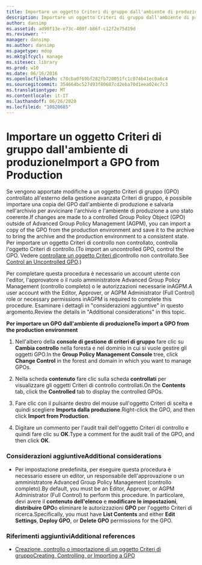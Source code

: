 ```yaml
---
title: Importare un oggetto Criteri di gruppo dall'ambiente di produzione
description: Importare un oggetto Criteri di gruppo dall'ambiente di produzione
author: dansimp
ms.assetid: ad90f13e-e73c-400f-b86f-c12f2e75d19d
ms.reviewer: ''
manager: dansimp
ms.author: dansimp
ms.pagetype: mdop
ms.mktglfcycl: manage
ms.sitesec: library
ms.prod: w10
ms.date: 06/16/2016
ms.openlocfilehash: c78cba0f69bf282fb720051fc1c074b41ec0a6c4
ms.sourcegitcommit: 354664bc527d93f80687cd2eba70d1eea024c7c3
ms.translationtype: MT
ms.contentlocale: it-IT
ms.lasthandoff: 06/26/2020
ms.locfileid: "10820685"
---
```

# <span data-ttu-id="c6a41-103">Importare un oggetto Criteri di gruppo dall'ambiente di produzione</span><span class="sxs-lookup"><span data-stu-id="c6a41-103">Import a GPO from Production</span></span>


<span data-ttu-id="c6a41-104">Se vengono apportate modifiche a un oggetto Criteri di gruppo (GPO) controllato all'esterno della gestione avanzata Criteri di gruppo, è possibile importare una copia del GPO dall'ambiente di produzione e salvarla nell'archivio per avvicinare l'archivio e l'ambiente di produzione a uno stato coerente.</span><span class="sxs-lookup"><span data-stu-id="c6a41-104">If changes are made to a controlled Group Policy Object (GPO) outside of Advanced Group Policy Management (AGPM), you can import a copy of the GPO from the production environment and save it to the archive to bring the archive and the production environment to a consistent state.</span></span> <span data-ttu-id="c6a41-105">Per importare un oggetto Criteri di controllo non controllato, controlla l'oggetto Criteri di controllo.</span><span class="sxs-lookup"><span data-stu-id="c6a41-105">(To import an uncontrolled GPO, control the GPO.</span></span> <span data-ttu-id="c6a41-106">Vedere [controllare un oggetto Criteri di](control-an-uncontrolled-gpo-agpm30ops.md)controllo non controllato.</span><span class="sxs-lookup"><span data-stu-id="c6a41-106">See [Control an Uncontrolled GPO](control-an-uncontrolled-gpo-agpm30ops.md).)</span></span>

<span data-ttu-id="c6a41-107">Per completare questa procedura è necessario un account utente con l'editor, l'approvatore o il ruolo amministratore Advanced Group Policy Management (controllo completo) o le autorizzazioni necessarie inAGPM.</span><span class="sxs-lookup"><span data-stu-id="c6a41-107">A user account with the Editor, Approver, or AGPM Administrator (Full Control) role or necessary permissions inAGPM is required to complete this procedure.</span></span> <span data-ttu-id="c6a41-108">Esaminare i dettagli in "considerazioni aggiuntive" in questo argomento.</span><span class="sxs-lookup"><span data-stu-id="c6a41-108">Review the details in "Additional considerations" in this topic.</span></span>

**<span data-ttu-id="c6a41-109">Per importare un GPO dall'ambiente di produzione</span><span class="sxs-lookup"><span data-stu-id="c6a41-109">To import a GPO from the production environment</span></span>**

1.  <span data-ttu-id="c6a41-110">Nell'albero della **console di gestione di criteri di gruppo** fare clic su **Cambia controllo** nella foresta e nel dominio in cui si vuole gestire gli oggetti GPO.</span><span class="sxs-lookup"><span data-stu-id="c6a41-110">In the **Group Policy Management Console** tree, click **Change Control** in the forest and domain in which you want to manage GPOs.</span></span>

2.  <span data-ttu-id="c6a41-111">Nella scheda **contenuto** fare clic sulla scheda **controllati** per visualizzare gli oggetti Criteri di controllo controllati.</span><span class="sxs-lookup"><span data-stu-id="c6a41-111">On the **Contents** tab, click the **Controlled** tab to display the controlled GPOs.</span></span>

3.  <span data-ttu-id="c6a41-112">Fare clic con il pulsante destro del mouse sull'oggetto Criteri di scelta e quindi scegliere **Importa dalla produzione**.</span><span class="sxs-lookup"><span data-stu-id="c6a41-112">Right-click the GPO, and then click **Import from Production**.</span></span>

4.  <span data-ttu-id="c6a41-113">Digitare un commento per l'audit trail dell'oggetto Criteri di controllo e quindi fare clic su **OK**.</span><span class="sxs-lookup"><span data-stu-id="c6a41-113">Type a comment for the audit trail of the GPO, and then click **OK**.</span></span>

### <span data-ttu-id="c6a41-114">Considerazioni aggiuntive</span><span class="sxs-lookup"><span data-stu-id="c6a41-114">Additional considerations</span></span>

-   <span data-ttu-id="c6a41-115">Per impostazione predefinita, per eseguire questa procedura è necessario essere un editor, un responsabile dell'approvazione o un amministratore Advanced Group Policy Management (controllo completo).</span><span class="sxs-lookup"><span data-stu-id="c6a41-115">By default, you must be an Editor, Approver, or AGPM Administrator (Full Control) to perform this procedure.</span></span> <span data-ttu-id="c6a41-116">In particolare, devi avere il **contenuto dell'elenco** e **modificare le impostazioni**, **distribuire GPO**o eliminare le autorizzazioni **GPO** per l'oggetto Criteri di ricerca.</span><span class="sxs-lookup"><span data-stu-id="c6a41-116">Specifically, you must have **List Contents** and either **Edit Settings**, **Deploy GPO**, or **Delete GPO** permissions for the GPO.</span></span>

### <span data-ttu-id="c6a41-117">Riferimenti aggiuntivi</span><span class="sxs-lookup"><span data-stu-id="c6a41-117">Additional references</span></span>

-   [<span data-ttu-id="c6a41-118">Creazione, controllo o importazione di un oggetto Criteri di gruppo</span><span class="sxs-lookup"><span data-stu-id="c6a41-118">Creating, Controlling, or Importing a GPO</span></span>](creating-controlling-or-importing-a-gpo-editor-agpm30ops.md)

 

 





